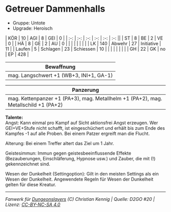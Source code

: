 # Getreuer Dammenhalls  
- Gruppe: Untote  
- Upgrade: Heroisch  

| KÖR    | 10  | AGI      | 8  | GEI        | 0   |
| :-: | :-: | :-: | :-: | :-: | :-: ||
| ST     | 8   | BE       | 2  | VE         | 0   |
| HÄ     | 8   | GE       | 2  | AU         | 0   |
|        |     |          |    |            |     |
| LK     | 140 | Abwehr   | 27 | Initiative | 11  |
| Laufen | 5   | Schlagen | 23 | Schiessen  | 10  |
|        |     |          |    |            |     |
| GH     | 22  | GK       | no | EP         | 428 |


| Bewaffnung |
| --- |
| mag. Langschwert +1 (WB+3, INI+1, GA-1) |


| Panzerung |
| --- |
| mag. Kettenpanzer +1 (PA+3), mag. Metallhelm +1 (PA+2), mag. Metallschild +1 (PA+2) |


**Talente:**  
Angst: Kann einmal pro Kampf auf Sicht aktionsfrei Angst erzeugen. Wer GEI+VE+Stufe nicht schafft, ist eingeschüchert und erhält bis zum Ende des Kampfes -1 auf alle Proben. Bei einem Patzer ergreift man die Flucht.

Alterung: Bei einem Treffer altert das Ziel um 1 Jahr.

Geistesimmun: Immun gegen geistesbeeinflussende Effekte (Bezauberungen, Einschläferung, Hypnose usw.) und Zauber, die mit (!) gekennzeichnet sind.

Wesen der Dunkelheit (Settingoption): Gilt in den meisten Settings als ein Wesen der Dunkelheit. Angewendete Regeln für Wesen der Dunkelheit gelten für diese Kreatur.





___
*Fanwerk für [Dungeonslayers](https://www.dungeonslayers.net/) (C) Christian Kennig | Quelle: D2GO #20 | Lizenz: [CC-BY-NC-SA 4.0](https://creativecommons.org/licenses/by-nc-sa/4.0/deed.de)*